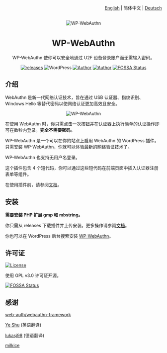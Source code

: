 <div align="right"><a title="English" href="https://github.com/yrccondor/wp-webauthn/blob/master/README.md">English</a> | 简体中文 | <a title="German" href="https://github.com/yrccondor/wp-webauthn/blob/master/README/de_DE.md">Deutsch</a></div>

<br>

<p align="center">
<img src="https://img.flyhigher.top/gh-wwa-logo.png" alt="WP-WebAuthn">
</p>

<h1 align="center">WP-WebAuthn</h1>

<p align="center">WP-WebAuthn 使你可以安全地通过 U2F 设备登录账户而无需输入密码。</p>

<p align="center"><a href="https://github.com/yrccondor/wp-webauthn/releases"><img alt="releases" src="https://img.shields.io/github/release/yrccondor/wp-webauthn.svg"/></a>
<img alt="WordPress" src="https://img.shields.io/badge/WordPress-5.0%2B-blue.svg"/>
<a href="https://axton.cc"><img alt="Author" src="https://img.shields.io/badge/author-Axton-red.svg"/></a>
<a href="https://flyhigher.top"><img alt="Author" src="https://img.shields.io/badge/made%20with-%e2%9d%a4-ff69b4.svg"/></a>
<a href="https://app.fossa.io/projects/git%2Bgithub.com%2Fyrccondor%2Fwp-webauthn?ref=badge_shield"><img alt="FOSSA Status" src="https://app.fossa.io/api/projects/git%2Bgithub.com%2Fyrccondor%2Fwp-webauthn.svg?type=shield"/></a></p>

## 介绍

WebAuthn 是新一代网络认证技术，旨在通过 USB 认证器、指纹识别、Windows Hello 等替代密码以使网络认证更加高效且安全。

<p align="center">
<img src="https://img.flyhigher.top/gh-wwa-win-hello.png" alt="WP-WebAuthn">
</p>

在使用 WebAuthn 时，你只需点击一次按钮并在认证器上执行简单的认证操作即可在数秒内登录。**完全不需要密码。**

WP-WebAuthn 是一个可以在你的站点上启用 WebAuthn 的 WordPress 插件。只需安装 WP-WebAuthn，你就可以体验最新的网络验证技术了。

WP-WebAuthn 也支持无用户名登录。

这个插件包含 4 个短代码，你可以通过这些短代码在前端页面中插入认证器注册表单等组件。

在使用插件前，请参阅[文档](http://doc.flyhigher.top/wp-webauthn)。

## 安装

**需要安装 PHP 扩展 gmp 和 mbstring。**

你只需从 releases 下载插件并上传安装。更多操作请参阅[文档](http://doc.flyhigher.top/wp-webauthn)。

你也可以在 WordPress 后台搜索安装 [WP-WebAuthn](https://wordpress.org/plugins/wp-webauthn/)。

## 许可证

<a href="https://github.com/yrccondor/wp-webauthn/blob/master/LICENSE"><img alt="License" src="https://img.shields.io/badge/license-GPL%20V3.0-orange.svg"/></a>

使用 GPL v3.0 许可证开源。


[![FOSSA Status](https://app.fossa.io/api/projects/git%2Bgithub.com%2Fyrccondor%2Fwp-webauthn.svg?type=large)](https://app.fossa.io/projects/git%2Bgithub.com%2Fyrccondor%2Fwp-webauthn?ref=badge_large)

## 感谢

[web-auth/webauthn-framework](https://github.com/web-auth/webauthn-framework)

[Ye Shu](https://github.com/yechs) (英语翻译)

[lukasj98](https://github.com/lukasj98) (德语翻译)

[milkice](https://github.com/milkice233)
